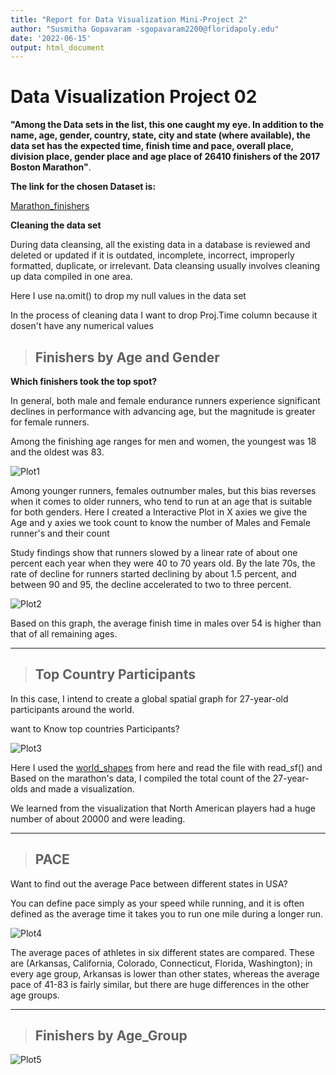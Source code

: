 ```yaml
---
title: "Report for Data Visualization Mini-Project 2"
author: "Susmitha Gopavaram -sgopavaram2200@floridapoly.edu"
date: '2022-06-15'
output: html_document
---
```



# Data Visualization Project 02

**"Among the Data sets in the list, this one caught my eye. In addition to the name, age, gender, country, state, city and state (where available), the data set has the expected time, finish time and pace, overall place, division place, gender place and age place of 26410 finishers of the 2017 Boston Marathon"**.

**The link for the chosen Dataset is:**

[Marathon_finishers](https://github.com/susmithareddy-1996/dataviz_final_project/blob/main/data/marathon_results_2017.csv)

**Cleaning the data set**

During data cleansing, all the existing data in a database is reviewed and deleted or updated if it is outdated, incomplete, incorrect, improperly formatted, duplicate, or irrelevant. Data cleansing usually involves cleaning up data compiled in one area.

Here I use na.omit() to drop my null values in the data set

In the process of cleaning data I want to drop Proj.Time column because it dosen't have any numerical values 

> ## **Finishers by Age and Gender**
 
 **Which finishers took the top spot?**

In general, both male and female endurance runners experience significant declines in performance with advancing age, but the magnitude is greater for female runners.

Among the finishing age ranges for men and women, the youngest was 18 and the oldest was 83.

![Plot1](https://github.com/susmithareddy-1996/dataviz_final_project/blob/main/figures/plot1)

Among younger runners, females outnumber males, but this bias reverses when it comes to older runners, who tend to run at an age that is suitable for both genders. Here I created a Interactive Plot in X axies we give the Age and y axies we took count to know the number of Males and Female runner's and their count

Study findings show that runners slowed by a linear rate of about one percent each year when they were 40 to 70 years old. By the late 70s, the rate of decline for runners started declining by about 1.5 percent, and between 90 and 95, the decline accelerated to two to three percent.

![Plot2](https://github.com/susmithareddy-1996/dataviz_final_project/blob/main/figures/plot2)

Based on this graph, the average finish time in males over 54 is higher than that of all remaining ages.

------------------------

> ## **Top Country Participants**

In this case, I intend to create a global spatial graph for 27-year-old participants around the world. 

want to Know top countries Participants?

![Plot3](https://github.com/susmithareddy-1996/dataviz_final_project/blob/main/figures/plot3.jpg)

Here I used the [world_shapes](https://www.naturalearthdata.com/) from here and read the file with read_sf() and Based on the marathon's data, I compiled the total count of the 27-year-olds and made a visualization.

We learned from the visualization that North American players had a huge number of about 20000 and were leading.

---------------------------------------------------------------


> ## **PACE**


Want to find out the average Pace between different states in USA?

You can define pace simply as your speed while running, and it is often defined as the average time it takes you to run one mile during a longer run.

![Plot4](https://github.com/susmithareddy-1996/dataviz_final_project/blob/main/figures/plo4.jpg)

The average paces of athletes in six different states are compared. These are (Arkansas, California, Colorado, Connecticut, Florida, Washington); in every age group, Arkansas is lower than other states, whereas the average pace of 41-83 is fairly similar, but there are huge differences in the other age groups.

----------------------------------------------------------------------

> ## **Finishers by Age_Group**

![Plot5](https://github.com/susmithareddy-1996/dataviz_final_project/blob/main/figures/plot5.jpg)
